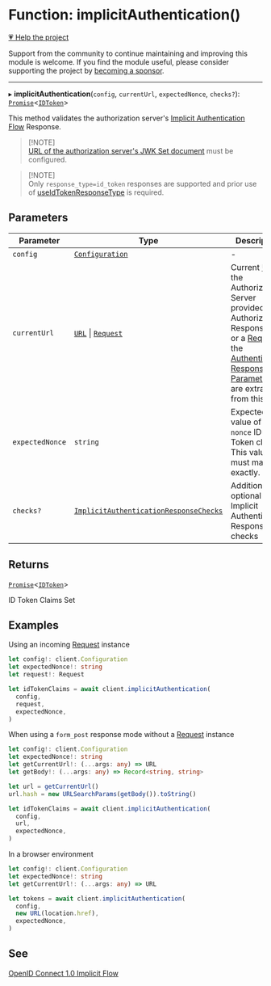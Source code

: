 # Function: implicitAuthentication()

[💗 Help the project](https://github.com/sponsors/panva)

Support from the community to continue maintaining and improving this module is welcome. If you find the module useful, please consider supporting the project by [becoming a sponsor](https://github.com/sponsors/panva).

***

▸ **implicitAuthentication**(`config`, `currentUrl`, `expectedNonce`, `checks?`): [`Promise`](https://developer.mozilla.org/docs/Web/JavaScript/Reference/Global_Objects/Promise)\<[`IDToken`](../interfaces/IDToken.md)\>

This method validates the authorization server's
[Implicit Authentication Flow](https://openid.net/specs/openid-connect-core-1_0-errata2.html#ImplicitFlowAuth)
Response.

> [!NOTE]\
> [URL of the authorization server's JWK Set document](../interfaces/ServerMetadata.md#jwks_uri)
> must be configured.

> [!NOTE]\
> Only `response_type=id_token` responses are supported and prior use of
> [useIdTokenResponseType](useIdTokenResponseType.md) is required.

## Parameters

| Parameter | Type | Description |
| ------ | ------ | ------ |
| `config` | [`Configuration`](../classes/Configuration.md) | - |
| `currentUrl` | [`URL`](https://developer.mozilla.org/docs/Web/API/URL) \| [`Request`](https://developer.mozilla.org/docs/Web/API/Request) | Current [URL](https://developer.mozilla.org/docs/Web/API/URL) the Authorization Server provided an Authorization Response to or a [Request](https://developer.mozilla.org/docs/Web/API/Request), the [Authentication Response Parameters](https://openid.net/specs/openid-connect-core-1_0-errata2.html#ImplicitAuthResponse) are extracted from this. |
| `expectedNonce` | `string` | Expected value of the `nonce` ID Token claim. This value must match exactly. |
| `checks?` | [`ImplicitAuthenticationResponseChecks`](../interfaces/ImplicitAuthenticationResponseChecks.md) | Additional optional Implicit Authentication Response checks |

## Returns

[`Promise`](https://developer.mozilla.org/docs/Web/JavaScript/Reference/Global_Objects/Promise)\<[`IDToken`](../interfaces/IDToken.md)\>

ID Token Claims Set

## Examples

Using an incoming [Request](https://developer.mozilla.org/docs/Web/API/Request) instance

```ts
let config!: client.Configuration
let expectedNonce!: string
let request!: Request

let idTokenClaims = await client.implicitAuthentication(
  config,
  request,
  expectedNonce,
)
```

When using a `form_post` response mode without a [Request](https://developer.mozilla.org/docs/Web/API/Request) instance

```ts
let config!: client.Configuration
let expectedNonce!: string
let getCurrentUrl!: (...args: any) => URL
let getBody!: (...args: any) => Record<string, string>

let url = getCurrentUrl()
url.hash = new URLSearchParams(getBody()).toString()

let idTokenClaims = await client.implicitAuthentication(
  config,
  url,
  expectedNonce,
)
```

In a browser environment

```ts
let config!: client.Configuration
let expectedNonce!: string
let getCurrentUrl!: (...args: any) => URL

let tokens = await client.implicitAuthentication(
  config,
  new URL(location.href),
  expectedNonce,
)
```

## See

[OpenID Connect 1.0 Implicit Flow](https://openid.net/specs/openid-connect-core-1_0-errata2.html#ImplicitFlowAuth)
